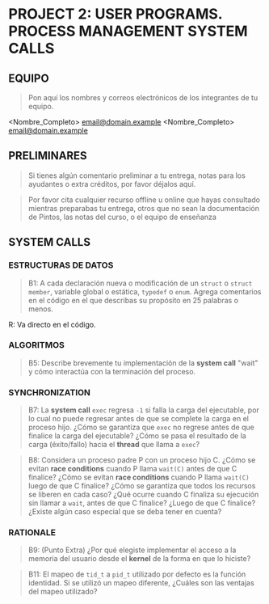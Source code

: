 # PROJECT 2: USER PROGRAMS. PROCESS MANAGEMENT SYSTEM CALLS

## EQUIPO
> Pon aquí los nombres y correos electrónicos de los integrantes de tu equipo.

<Nombre_Completo> <email@domain.example>
<Nombre_Completo> <email@domain.example>

##  PRELIMINARES
> Si tienes algún comentario preliminar a tu entrega, notas para los ayudantes o extra créditos, por favor déjalos aquí.

> Por favor cita cualquier recurso offline u online que hayas consultado mientras preparabas tu entrega, otros que no sean la documentación de Pintos, las notas del curso, o el equipo de enseñanza

## SYSTEM CALLS

### ESTRUCTURAS DE DATOS

> B1: A cada declaración nueva o modificación de un `struct` o `struct member`, variable global o estática, `typedef` o `enum`. Agrega comentarios en el código en el que describas su propósito en 25 palabras o menos.

 R: Va directo en el código.

### ALGORITMOS

> B5: Describe brevemente tu implementación de la __system call__ "wait" y cómo interactúa con la terminación del proceso.


### SYNCHRONIZATION

> B7: La __system call__ `exec` regresa `-1` si falla la carga del ejecutable, por lo cual no puede regresar antes de que se complete la carga en el proceso hijo. ¿Cómo se garantiza que `exec` no regrese antes de que finalice la carga del ejecutable? ¿Cómo se pasa el resultado de la carga (éxito/fallo) hacia el __thread__ que llama a `exec`? 

> B8: Considera un proceso padre P con un proceso hijo C. ¿Cómo se evitan __race conditions__ cuando P llama `wait(C)` antes de que C finalice? ¿Cómo se evitan __race conditions__ cuando P llama `wait(C)` luego de que C finalice? ¿Cómo se garantiza que todos los recursos se liberen en cada caso? ¿Qué ocurre cuando C finaliza su ejecución sin llamar a `wait`, antes de que C finalice? ¿Luego de que C finalice? ¿Existe algún caso especial que se deba tener en cuenta?  

### RATIONALE

> B9: (Punto Extra) ¿Por qué elegiste implementar el acceso a la memoria del usuario desde el __kernel__ de la forma en que lo hiciste?

> B11: El mapeo de `tid_t` a `pid_t` utilizado por defecto es la función identidad. Si se utilizó un mapeo diferente, ¿Cuáles son las ventajas del mapeo utilizado?